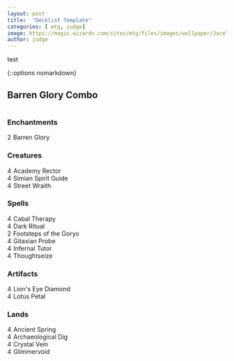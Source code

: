 ```yaml
---
layout: post
title:  "Decklist Template"
categories: [ mtg, judge]
image: https://magic.wizards.com/sites/mtg/files/images/wallpaper/JaceTelepathUnbound_ORI_1920x1080_Wallpaper.jpg
author: judge
---
```

test

{::options nomarkdown}

<link rel="stylesheet" href="//maxcdn.bootstrapcdn.com/bootstrap/3.3.2/css/bootstrap.min.css"><script src="//ajax.googleapis.com/ajax/libs/jquery/1.11.2/jquery.min.js"></script><script src="//cdn.rawgit.com/NickolasReynolds/9305934/raw/ba30c0e5ddb5f56cf69dcc5e8bc5b20717936830/inlinetooltip.1.0.js"></script><script src="//cdn.rawgit.com/NickolasReynolds/9306194/raw/a23cf6c5f02d4edae8a443098e195070e6652252/inlinemtg.1.0.js"></script><div class="title"><h2>Barren Glory Combo</h2></div><div class="decklist row"><div class="column col-md-4"><h3 class="section">Enchantments</h3><div><span class="count">2</span><span class="inlinemtg card">Barren Glory</span></div><h3 class="section">Creatures</h3><div><span class="count">4</span><span class="inlinemtg card">Academy Rector</span></div><div><span class="count">4</span><span class="inlinemtg card">Simian Spirit Guide</span></div><div><span class="count">4</span><span class="inlinemtg card">Street Wraith</span></div></div><div class="column col-md-4"><h3 class="section" markdown="0">Spells</h3><div  markdown="0"><span class="count"  markdown="0">4</span><span class="inlinemtg card"  markdown="0">Cabal Therapy</span></div><div><span class="count">4</span><span class="inlinemtg card">Dark Ritual</span></div><div><span class="count">2</span><span class="inlinemtg card">Footsteps of the Goryo</span></div><div><span class="count">4</span><span class="inlinemtg card">Gitaxian Probe</span></div><div><span class="count">4</span><span class="inlinemtg card">Infernal Tutor</span></div><div><span class="count">4</span><span class="inlinemtg card">Thoughtseize</span></div><h3 class="section">Artifacts</h3><div><span class="count">4</span><span class="inlinemtg card">Lion's Eye Diamond</span></div><div><span class="count">4</span><span class="inlinemtg card">Lotus Petal</span></div></div><div class="column col-md-4"><h3 class="section">Lands</h3><div><span class="count">4</span><span class="inlinemtg card">Ancient Spring</span></div><div><span class="count">4</span><span class="inlinemtg card">Archaeological Dig</span></div><div><span class="count">4</span><span class="inlinemtg card">Crystal Vein</span></div><div><span class="count">4</span><span class="inlinemtg card">Glimmervoid</span></div></div></div><style>.decklist {}
.decklist .title {}
.decklist .column {}
.decklist .column .section {}
.decklist .card {}
.decklist .count {	margin-right: 5px; }
.iltt a img{
	max-width: 233px;
	max-height: 310px;
}
span {
    display: inline;
}
</style>